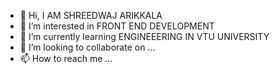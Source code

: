 - 👋 Hi, I AM SHREEDWAJ ARIKKALA
- 👀 I’m interested in FRONT END DEVELOPMENT 
- 🌱 I’m currently learning ENGINEEERING IN VTU UNIVERSITY
- 💞️ I’m looking to collaborate on ...
- 📫 How to reach me ...

<!---
dwaj5/dwaj5 is a ✨ special ✨ repository because its `README.md` (this file) appears on your GitHub profile.
You can click the Preview link to take a look at your changes.
--->
